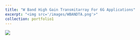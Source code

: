 ```yaml
---
title: "W Band High Gain Transmitarray For 6G Applications"
excerpt: "<img src='/images/WBANDTA.png'>"
collection: portfolio1
---
```


<img src='/images/WBANDTA.png'> 
